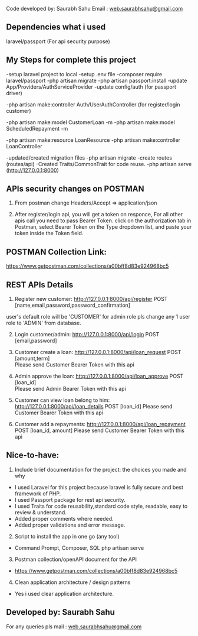 Code developed by: Saurabh Sahu
Email : web.saurabhsahu@gmail.com

## Dependencies what i used
laravel/passport (For api security purpose)

## My Steps for complete this project
-setup laravel project to local
-setup .env file
-composer require laravel/passport
-php artisan migrate
-php artisan passport:install
-update App/Providers/AuthServiceProvider
-update config/auth (for passport driver)

-php artisan make:controller Auth/UserAuthController (for register/login customer)

-php artisan make:model CustomerLoan -m
-php artisan make:model ScheduledRepayment -m

-php artisan make:resource LoanResource
-php artisan make:controller LoanController

-updated/created migration files
-php artisan migrate
-create routes (routes/api)
-Created Traits/CommonTrait for code reuse.
-php artisan serve (http://127.0.0.1:8000)

## APIs security changes on POSTMAN

1) From postman change 
Headers/Accept => application/json

2) After register/login api, you will get a token on responce, For all other apis call you need to pass Bearer Token.
click on the authorization tab in Postman, select Bearer Token on the Type dropdown list, and paste your token inside the Token field.

## POSTMAN Collection Link:
https://www.getpostman.com/collections/a00bff8d83e924968bc5

## REST APIs Details
1) Register new customer:
http://127.0.0.1:8000/api/register
POST [name,email,password,password_confirmation]

user's default role will be 'CUSTOMER' for admin role pls change any 1 user role to 'ADMIN' from database. 

2) Login customer/admin:
http://127.0.0.1:8000/api/login
POST [email,password]

3) Customer create a loan:
http://127.0.0.1:8000/api/loan_request
POST [amount,term]  
Please send Customer Bearer Token with this api

4) Admin approve the loan:
http://127.0.0.1:8000/api/loan_approve
POST [loan_id]  
Please send Admin Bearer Token with this api

5) Customer can view loan belong to him:
http://127.0.0.1:8000/api/loan_details
POST [loan_id] 
Please send Customer Bearer Token with this api

6) Customer add a repayments:
http://127.0.0.1:8000/api/loan_repayment
POST [loan_id, amount] 
Please send Customer Bearer Token with this api

## Nice-to-have:
1) Include brief documentation for the project: the choices you made and why
- I used Laravel for this project because laravel is fully secure and best framework of PHP. 
- I used Passport package for rest api security.
- I used Traits for code reusability,standard code style, readable, easy to review & understand.
- Added proper comments where needed.
- Added proper validations and error message. 

2) Script to install the app in one go (any tool)
- Command Prompt, Composer, SQL
php artisan serve

3) Postman collection/openAPI document for the API 
- https://www.getpostman.com/collections/a00bff8d83e924968bc5

4) Clean application architecture / design patterns
- Yes i used clear application architecture.


## Developed by: Saurabh Sahu
For any queries pls mail : web.saurabhsahu@gmail.com